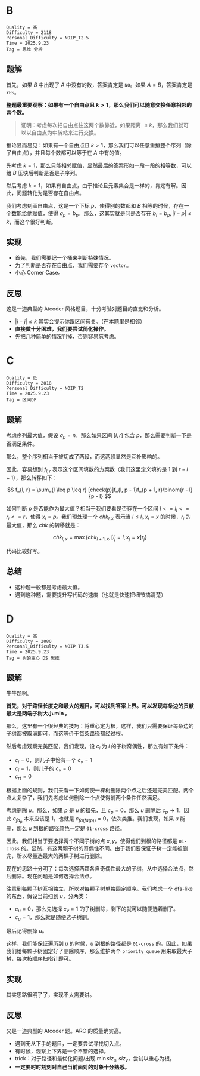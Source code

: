# B

```
Quality = 高
Difficulty = 2118
Personal_Difficulty = NOIP_T2.5
Time = 2025.9.23
Tag = 思维 分析
```

## 题解

首先，如果 $B$ 中出现了 $A$ 中没有的数，答案肯定是 `NO`。如果 $A = B$，答案肯定是 `YES`。

**整题最重要观察：如果有一个自由点且 $k > 1$，那么我们可以随意交换任意相邻的两个数。**

> 证明：考虑每次把自由点往这两个数靠近，如果距离 $\leq k$，那么我们就可以以自由点为中转站来进行交换。 

推论显而易见：如果有一个自由点且 $k > 1$，那么我们可以任意重排整个序列（除了自由点），并且每个数都可以等于在 $A$ 中有的值。

先考虑 $k = 1$，那么只能相邻赋值，显然最后的答案形如一段一段的相等数，可以给 $B$ 压块后判断是否是子序列。

然后考虑 $k > 1$，如果有自由点，由于推论且元素集合是一样的，肯定有解。因此，问题转化为是否存在自由点。

我们考虑刻画自由点，这是一个下标 $p$，使得别的数都和 $B$ 相等的时候，存在一个数能给他赋值，使得 $a_p = b_p$。那么，这其实就是问是否存在 $b_i = b_p, |i - p| \leq k$，而这个很好判断。

## 实现

* 首先，我们需要记一个桶来判断特殊情况。
* 为了判断是否存在自由点，我们需要存个 `vector`。
* 小心 Corner Case。

## 反思

这是一道典型的 Atcoder 风格题目，十分考验对题目的直觉和分析。

* $|i - j| \leq k$ 其实会提示你跟区间有关。（在本题里是相邻）
* **直接做十分困难，我们要尝试简化操作。**
* 先把几种简单的情况判掉，否则容易忘考虑。

# C

```
Quality = 低
Difficulty = 2018
Personal_Difficulty = NOIP_T2
Time = 2025.9.23
Tag = 区间DP
```

## 题解

考虑序列最大值，假设 $a_p = n$，那么如果区间 $[l, r]$ 包含 $p$，那么需要判断一下是否满足条件。

那么，整个序列相当于被切成了两段，而这两段显然是互补影响的。

因此，容易想到 $f_{l, r}$ 表示这个区间填数的方案数（我们这里定义填的是 $1$ 到 $r - l + 1$），那么转移如下：

$$
f_{l,  r} = \sum_{l \leq p \leq r} [check(p)]f_{l, p - 1}f_{p + 1, r}\binom{r - l}{p - l}
$$

如何判断 $p$ 是否能作为最大值？相当于我们要看是否存在一个区间 $l <= l_i <= r_i <= r$，使得 $x_i = p$。我们预处理一个 $chk_{l, x}$ 表示当 $l \leq l_i, x_i = x$ 的时候，$r_i$ 的最大值，那么 $chk$ 的转移就是：

$$
chk_{l, x} = \max\{chk_{l + 1, x}, [l_j = l, x_j = x]r_j\}
$$

代码比较好写。

## 总结

* 这种题一般都是考虑最大值。
* 遇到这种题，需要提升写代码的速度（也就是快速把细节搞清楚）

# D

```
Quality = 高
Difficulty = 2880
Personal_Difficulty = NOIP T3.5
Time = 2025.9.23
Tag = 树的重心 DS 思维
```

## 题解

牛牛题啊。

**首先，对于路径长度之和最大的题目，可以找到答案上界。可以发现每条边的贡献最大是两端子树大小 $\min$。**

那么，这里有一个很经典的技巧：将重心定为根，这样，我们只需要保证每条边的子树都被取满即可，而这等价于每条路径都经过根。

然后考虑观察完美匹配，我们发现，设 $c_i$ 为 $i$ 的子树奇偶性，那么有如下条件：

* $c_i = 0$，则儿子中恰有一个 $c_v = 1$
* $c_i = 1$，则儿子的 $c_v = 0$
* $c_{rt} = 0$

根据上面的规则，我们来看一下如何使一棵树删除两个点之后还是完美匹配。两个点太复杂了，我们先考虑如何删除一个点使得前两个条件任然满足。

考虑删除 $u$。那么，如果 $p$ 是 $u$ 的祖先，且 $c_p = 0$，那么 $u$ 删除后 $c_p \to 1$，因此 $c_{fa_p}$ 本来应该是 $1$，也就是 $c_{fa(fa(p))} = 0$，依次类推。我们发现，如果 $u$ 能删，那么 $u$ 到根的路径颜色一定是 $\texttt{01-cross}$ 路径。

因此，我们相当于要选择两个不同子树的点 $x, y$，使得他们到根的路径都是 $\texttt{01-cross}$ 的。显然，有这两颗子树的奇偶性不同。由于我们要保证子树一定能被删完，所以尽量选最大的两棵子树进行删除。

现在的思路十分明了：每次选择两颗各自奇偶性最大的子树，从中选择合法点，然后删除。现在问题是如何选择合法点。

注意到每颗子树互相独立，所以对每颗子树单独固定顺序。我们考虑一个 dfs-like 的东西，假设当前扫到 $u$，分两类：

* $c_u = 0$，那么先选择 $c_v = 1$ 的子树删除，剩下的就可以随便选着删了。
* $c_u = 1$，那么就是随便选子树删。

最后记得删掉 $u$。

这样，我们能保证遍历到 $u$ 的时候，$u$ 到根的路径都是 $\texttt{01-cross}$ 的。因此，如果我们给每颗子树固定好了删除顺序，那么维护两个 `priority_queue` 用来取最大子树，每次按顺序扫指针即可。

## 实现

其实思路很明了了，实现不太需要讲。

## 反思

又是一道典型的 Atcoder 题。ARC 的质量确实高。

* 遇到无从下手的题目，一定要尝试寻找切入点。
* 有时候，观察上下界是一个不错的选择。
* trick：对于路径和最优化问题/出现 $\min{siz_u, siz_v}$，尝试以重心为根。
* **一定要时时刻刻对自己当前面对的对象十分熟悉。**
